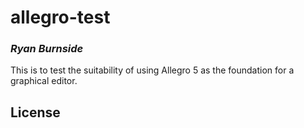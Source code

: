 # allegro-test
### _Ryan Burnside_

This is to test the suitability of using Allegro 5 as the foundation for a
graphical editor.

## License

